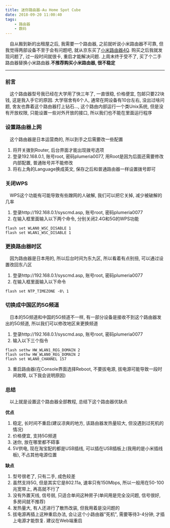 ```yaml
---
title: 迷你路由器-Au Home Spot Cube
date: 2018-09-20 11:00:40
tags: 
    - 路由器
    - 数码
---
```


&ensp;&ensp;自从搬到新的出租屋之后, 我需要一个路由器, 之前就听说小米路由器不可靠, 但我觉得两部设备不至于会有问题吧, 就从京东买了[小米路由器4Q](https://item.mi.com/1182400090.html?cfrom=search). 购买之后我就发现问题了, 过一段时间就很卡, 重启才能解决问题. 上周末终于受不了, 买了个二手路由器替换小米路由器.**不推荐购买小米路由器, 很不稳定**

<!--more-->

---

### 前言
&ensp;&ensp;这个路由器型号我已经在大学用了快三年了, 一直很稳, 价格便宜, 包邮只要22块钱, 这是我入手它的原因. 大学宿舍有6个人, 通常在网设备有10台左右, 没出过啥问题, 舍友也靠着这个路由器打上钻石..., 这个路由内部运行一个类Unix系统, 但是没有开放权限, 只能设置一些对外开放的接口, 所以我们也不能在里面运行程序

### 设置路由器上网

&ensp;&ensp;这个路由器是日本运营商的, 所以到手之后需要改一些配置

1. 将开关拨到Router, 后台界面才能出现拨号选项
2. 登录192.168.0.1, 账号root, 密码plumeria0077, 用Root是因为后面还需要修改内部配置, 普通账号并不能修改
3. 将右上角的Language换成英文, 保存之后和普通路由器一样设置拨号即可

### 关闭WPS

&ensp;&ensp;WPS这个功能有可能导致有些蹭网的人破解, 我们可以把它关掉, 减少被破解的几率

1. 登录http://192.168.0.1/syscmd.asp, 账号root, 密码plumeria0077
2. 在输入框里面输入以下两个命令, 分别关闭2.4G和5G的WPS功能

```Shell
flash set WLAN0_WSC_DISABLE 1
flash set WLAN1_WSC_DISABLE 1
```

### 更换路由器时区

&ensp;&ensp;因为路由器是日本用的, 所以后台时间为东九区, 所以看着有点别扭, 可以通过设置改回东八区

1. 登录http://192.168.0.1/syscmd.asp, 账号root, 密码plumeria0077
2. 在输入框里面输入以下命令

```Shell
flash set NTP_TIMEZONE -8\ 1
```

### 切换成中国区的5G频道

&ensp;&ensp;日本的5G频道和中国的5G频道不一样, 有一部分设备是接收不到这个路由器发出的5G频道, 所以我们可以修改地区来更换频道

1. 登录http://192.168.0.1/syscmd.asp, 账号root, 密码plumeria0077
2. 输入以下三个指令

```Shell
flash sethw HW_WLAN1_REG_DOMAIN 2
flash sethw HW_WLAN0_REG_DOMAIN 2
flash set WLAN0_CHANNEL 157
```

3. 重启路由器(在Console界面选择Reboot, 不要拔电源, 拔电源可能导致一段时间故障, 以下我会说明原因)

### 总结

&ensp;&ensp;以上就是设置这个路由器全部教程, 总结下这个路由器优缺点

**优点**

1. 稳定, 长时间不重启(建议凉爽的地方, 该路由器发热量较大, 但没遇到过死机的情况)
2. 价格便宜, 支持5G频道
3. 迷你, 放在哪里都不碍事
4. 5V供电, 现在淘宝配的都是USB插线, 可以插在USB插板上(我用的是小米插线板), 不占其他电源位置

**缺点**

1. 型号很老了, 只有二手, 成色较差
2. 虽然支持5G, 但是其实它是802.11a, 速率只有150Mbps, 所以一般用在50-100兆宽带上, 再高就不行了
3. 没有外置天线, 信号弱, 只适合单间这种房子(单间用是完全没问题, 信号很好, 多房间就不推荐)
4. 发热量大, 有人还进行了散热改装, 但我用着是没问题的
5. 拔电源再插上这种重启办法, 会让这个小路由器"死机", 需要等待3-4分钟, 才插上电源才能恢复. 建议在Web端重启